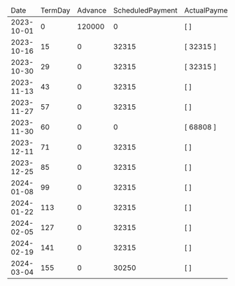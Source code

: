 <table><thead><tr><td>Date</td><td>TermDay</td><td>Advance</td><td>ScheduledPayment</td><td>ActualPayments</td><td>NetEffect</td><td>PaymentStatus</td><td>BalanceStatus</td><td>CumulativeInterest</td><td>NewInterest</td><td>NewPenaltyCharges</td><td>PrincipalPortion</td><td>ProductFeesPortion</td><td>InterestPortion</td><td>PenaltyChargesPortion</td><td>ProductFeesRefund</td><td>PrincipalBalance</td><td>ProductFeesBalance</td><td>InterestBalance</td><td>PenaltyChargesBalance</td></tr></thead><tbody><tr><td>2023-10-01</td><td>0</td><td>120000</td><td>0</td><td>[  ]</td><td>0</td><td>ValueNone</td><td>OpenBalance</td><td>0</td><td>0</td><td>0</td><td>0</td><td>0</td><td>0</td><td>0</td><td>0</td><td>120000</td><td>227364</td><td>0</td><td>0</td></tr><tr><td>2023-10-16</td><td>15</td><td>0</td><td>32315</td><td>[ 32315 ]</td><td>32315</td><td>PaymentMade</td><td>OpenBalance</td><td>1420</td><td>1420</td><td>0</td><td>10672</td><td>20223</td><td>1420</td><td>0</td><td>0</td><td>109328</td><td>207141</td><td>0</td><td>0</td></tr><tr><td>2023-10-30</td><td>29</td><td>0</td><td>32315</td><td>[ 32315 ]</td><td>32315</td><td>PaymentMade</td><td>OpenBalance</td><td>2627</td><td>1207</td><td>0</td><td>10746</td><td>20362</td><td>1207</td><td>0</td><td>0</td><td>98582</td><td>186779</td><td>0</td><td>0</td></tr><tr><td>2023-11-13</td><td>43</td><td>0</td><td>32315</td><td>[  ]</td><td>0</td><td>MissedPayment</td><td>OpenBalance</td><td>3716</td><td>1089</td><td>1000</td><td>0</td><td>0</td><td>0</td><td>0</td><td>0</td><td>98582</td><td>186779</td><td>1089</td><td>1000</td></tr><tr><td>2023-11-27</td><td>57</td><td>0</td><td>32315</td><td>[  ]</td><td>0</td><td>MissedPayment</td><td>OpenBalance</td><td>4805</td><td>1089</td><td>1000</td><td>0</td><td>0</td><td>0</td><td>0</td><td>0</td><td>98582</td><td>186779</td><td>2178</td><td>2000</td></tr><tr><td>2023-11-30</td><td>60</td><td>0</td><td>0</td><td>[ 68808 ]</td><td>68808</td><td>ExtraPayment</td><td>OpenBalance</td><td>5038</td><td>233</td><td>0</td><td>22246</td><td>42151</td><td>2411</td><td>2000</td><td>0</td><td>76336</td><td>144628</td><td>0</td><td>0</td></tr><tr><td>2023-12-11</td><td>71</td><td>0</td><td>32315</td><td>[  ]</td><td>32315</td><td>NotYetDue</td><td>OpenBalance</td><td>5700</td><td>662</td><td>0</td><td>10934</td><td>20719</td><td>662</td><td>0</td><td>0</td><td>65402</td><td>123909</td><td>0</td><td>0</td></tr><tr><td>2023-12-25</td><td>85</td><td>0</td><td>32315</td><td>[  ]</td><td>32315</td><td>NotYetDue</td><td>OpenBalance</td><td>6422</td><td>722</td><td>0</td><td>10914</td><td>20679</td><td>722</td><td>0</td><td>0</td><td>54488</td><td>103230</td><td>0</td><td>0</td></tr><tr><td>2024-01-08</td><td>99</td><td>0</td><td>32315</td><td>[  ]</td><td>32315</td><td>NotYetDue</td><td>OpenBalance</td><td>7023</td><td>601</td><td>0</td><td>10955</td><td>20759</td><td>601</td><td>0</td><td>0</td><td>43533</td><td>82471</td><td>0</td><td>0</td></tr><tr><td>2024-01-22</td><td>113</td><td>0</td><td>32315</td><td>[  ]</td><td>32315</td><td>NotYetDue</td><td>OpenBalance</td><td>7503</td><td>480</td><td>0</td><td>10997</td><td>20838</td><td>480</td><td>0</td><td>0</td><td>32536</td><td>61633</td><td>0</td><td>0</td></tr><tr><td>2024-02-05</td><td>127</td><td>0</td><td>32315</td><td>[  ]</td><td>32315</td><td>NotYetDue</td><td>OpenBalance</td><td>7862</td><td>359</td><td>0</td><td>11039</td><td>20917</td><td>359</td><td>0</td><td>0</td><td>21497</td><td>40716</td><td>0</td><td>0</td></tr><tr><td>2024-02-19</td><td>141</td><td>0</td><td>32315</td><td>[  ]</td><td>32315</td><td>NotYetDue</td><td>OpenBalance</td><td>8099</td><td>237</td><td>0</td><td>11081</td><td>20997</td><td>237</td><td>0</td><td>0</td><td>10416</td><td>19719</td><td>0</td><td>0</td></tr><tr><td>2024-03-04</td><td>155</td><td>0</td><td>30250</td><td>[  ]</td><td>30250</td><td>NotYetDue</td><td>Settled</td><td>8214</td><td>115</td><td>0</td><td>10416</td><td>19719</td><td>115</td><td>0</td><td>0</td><td>0</td><td>0</td><td>0</td><td>0</td></tr></tbody></table>